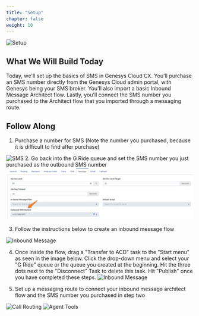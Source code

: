 ```yaml
---
title: "Setup"
chapter: false
weight: 10
---
```

![Setup](/images/SMSsetup1-768x300.jpg)

## What We Will Build Today
Today, we'll set up the basics of SMS in Genesys Cloud CX. You'll purchase an SMS number directly from the Genesys Cloud admin portal, with Genesys being your SMS broker. You'll also import a basic Inbound Message Architect flow. Lastly, you'll connect the SMS number you purchased to the Architect flow that you imported through a messaging route. 

## Follow Along
1. Purchase a number for SMS (Note  the number you purchased, because it is difficult to find after purchase)

 ![SMS](/images/sms1.jpg) 
2. Go back into the G Ride queue and set the SMS number you just purchased as the outbound SMS number
    ![Queue Set Outbound SMS Number](/images/QueueSetSMSOutboundNumber.jpg)

3. Follow the instructions below to create an inbound message flow

![Inbound Message](/images/inboundmessage.jpg)

4. Once inside the flow, drag a "Transfer to ACD" task to the "Start menu" as seen in the image below. Click the drop-down menu and select your "G Ride" queue or the queue you created at the beginning. Hit the three dots next to the "Disconnect" Task to delete this task. Hit "Publish" once you have completed these steps.
![Inbound Message](/images/inboundmessage1.jpg)

5. Set up a messaging route to connect your inbound message architect flow and the SMS number you purchased in step two 

![Call Routing](/images/callrouting1.jpg)
![Agent Tools](/images/agenttools2.jpg)
